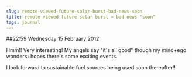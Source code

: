 ```yaml
---
slug: remote-viewed-future-solar-burst-bad-news-soon
title: remote viewed future solar burst = bad news "soon"
tags: journal
---
```


##22:59 Wednesday 15 February 2012

 

Hmm!!  Very interesting!  My angels say "it's all good" though my mind+ego wonders+hopes there's some exciting events.

 

I look forward to sustainable fuel sources being used soon thereafter!!
